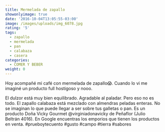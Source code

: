 ```yaml
---
title: Mermelada de zapallo
showonlyimage: true
date: '2016-10-04T13:05:55-03:00'
image: /images/uploads/img_6078.jpg
rating: '5'
tags:
  - zapallo
  - mermelada
  - pan
  - calabaza
  - casera
categories:
  - COMER Y BEBER
weight: 0
---
```

Hoy acompañé mi café con mermelada de zapallo😱. Cuando lo vi me imaginé un producto full hostigoso y nooo. 

<!--more-->

El dulzor está muy bien equilibrado. Agradable al paladar. Pero eso no es todo. El zapallo calabaza está mezclado con almendras peladas enteras. No se imaginan lo que puede llegar a ser sobre tus galletas o pan. Es un producto Doña Vicky Gourmet @virginiadonavicky de Peñaflor (Julio Beltrán 4016). En Google encuentras los emporios que tienen los productos en venta. #prueboytecuento #gusto #campo #tierra #sabores
